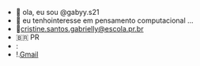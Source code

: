 - 👋 ola, eu sou @gabyy.s21
- 👀 eu tenhointeresse em pensamento computacional ...
- 📧cristine.santos.gabrielly@escola.pr.br
- 🇧🇷 PR
- :
- !.[Gmail](https://img.shields.io/badge/Gmail-D14836?style=for-the-badge&logo=gmail&logoColor=white)
<!---
gabyy.s21/gabyy.s21 is a ✨ special ✨ repository because its `README.md` (this file) appears on your GitHub profile.
You can click the Preview link to take a look at your changes.
--->
